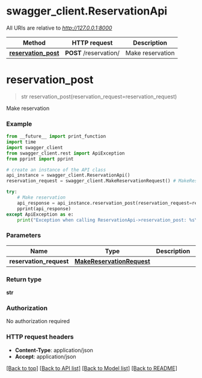 # swagger_client.ReservationApi

All URIs are relative to *http://127.0.0.1:8000*

Method | HTTP request | Description
------------- | ------------- | -------------
[**reservation_post**](ReservationApi.md#reservation_post) | **POST** /reservation/ | Make reservation


# **reservation_post**
> str reservation_post(reservation_request=reservation_request)

Make reservation

### Example
```python
from __future__ import print_function
import time
import swagger_client
from swagger_client.rest import ApiException
from pprint import pprint

# create an instance of the API class
api_instance = swagger_client.ReservationApi()
reservation_request = swagger_client.MakeReservationRequest() # MakeReservationRequest |  (optional)

try:
    # Make reservation
    api_response = api_instance.reservation_post(reservation_request=reservation_request)
    pprint(api_response)
except ApiException as e:
    print("Exception when calling ReservationApi->reservation_post: %s\n" % e)
```

### Parameters

Name | Type | Description  | Notes
------------- | ------------- | ------------- | -------------
 **reservation_request** | [**MakeReservationRequest**](MakeReservationRequest.md)|  | [optional] 

### Return type

**str**

### Authorization

No authorization required

### HTTP request headers

 - **Content-Type**: application/json
 - **Accept**: application/json

[[Back to top]](#) [[Back to API list]](../README.md#documentation-for-api-endpoints) [[Back to Model list]](../README.md#documentation-for-models) [[Back to README]](../README.md)

